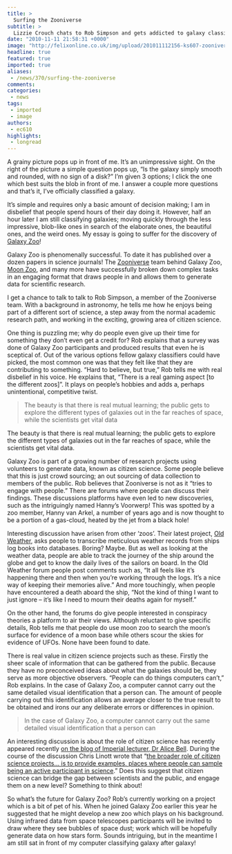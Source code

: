 ```yaml
---
title: >
  Surfing the Zooniverse
subtitle: >
  Lizzie Crouch chats to Rob Simpson and gets addicted to galaxy classification as she tries her hand at citizen science
date: "2010-11-11 21:58:31 +0000"
image: "http://felixonline.co.uk/img/upload/201011112156-ks607-zooniver.jpg"
headline: true
featured: true
imported: true
aliases:
 - /news/370/surfing-the-zooniverse
comments:
categories:
 - news
tags:
 - imported
 - image
authors:
 - ec610
highlights:
 - longread
---
```


A grainy picture pops up in front of me. It’s an unimpressive sight. On the right of the picture a simple question pops up, “Is the galaxy simply smooth and rounded, with no sign of a disk?” I’m given 3 options; I click the one which best suits the blob in front of me. I answer a couple more questions and that’s it, I’ve officially classified a galaxy.

It’s simple and requires only a basic amount of decision making; I am in disbelief that people spend hours of their day doing it. However, half an hour later I am still classifying galaxies; moving quickly through the less impressive, blob-like ones in search of the elaborate ones, the beautiful ones, and the weird ones. My essay is going to suffer for the discovery of [Galaxy Zoo](http://www.galaxyzoo.org/)!

Galaxy Zoo is phenomenally successful. To date it has published over a dozen papers in science journals! The [Zooniverse](http://www.zooniverse.org/) team behind Galaxy Zoo, [Moon Zoo](http://www.moonzoo.org/), and many more have successfully broken down complex tasks in an engaging format that draws people in and allows them to generate data for scientific research.

I get a chance to talk to talk to Rob Simpson, a member of the Zooniverse team. With a background in astronomy, he tells me how he enjoys being part of a different sort of science, a step away from the normal academic research path, and working in the exciting, growing area of citizen science.

One thing is puzzling me; why do people even give up their time for something they don’t even get a credit for? Rob explains that a survey was done of Galaxy Zoo participants and produced results that even he is sceptical of. Out of the various options fellow galaxy classifiers could have picked, the most common one was that they felt like that they are contributing to something. “Hard to believe, but true,” Rob tells me with real disbelief in his voice. He explains that, “There is a real gaming aspect [to the different zoos]”. It plays on people’s hobbies and adds a, perhaps unintentional, competitive twist.

> The beauty is that there is real mutual learning; the public gets to explore the different types of galaxies out in the far reaches of space, while the scientists get vital data

The beauty is that there is real mutual learning; the public gets to explore the different types of galaxies out in the far reaches of space, while the scientists get vital data.

Galaxy Zoo is part of a growing number of research projects using volunteers to generate data, known as citizen science. Some people believe that this is just crowd sourcing; an out sourcing of data collection to members of the public. Rob believes that Zooniverse is not as it “tries to engage with people.” There are forums where people can discuss their findings. These discussions platforms have even led to new discoveries, such as the intriguingly named Hanny’s Voorwerp! This was spotted by a zoo member, Hanny van Arkel, a number of years ago and is now thought to be a portion of a gas-cloud, heated by the jet from a black hole!

Interesting discussion have arisen from other ‘zoos’. Their latest project, [Old Weather](http://www.oldweather.org/), asks people to transcribe meticulous weather records from ships log books into databases. Boring? Maybe. But as well as looking at the weather data, people are able to track the journey of the ship around the globe and get to know the daily lives of the sailors on board. In the Old Weather forum people post comments such as, “It all feels like it’s happening there and then when you’re working through the logs. It’s a nice way of keeping their memories alive.” And more touchingly, when people have encountered a death aboard the ship, “Not the kind of thing I want to just ignore – it’s like I need to mourn their deaths again for myself.”

On the other hand, the forums do give people interested in conspiracy theories a platform to air their views. Although reluctant to give specific details, Rob tells me that people do use moon zoo to search the moon’s surface for evidence of a moon base while others scour the skies for evidence of UFOs. None have been found to date.

There is real value in citizen science projects such as these. Firstly the sheer scale of information that can be gathered from the public. Because they have no preconceived ideas about what the galaxies should be, they serve as more objective observers. “People can do things computers can’t,” Rob explains. In the case of Galaxy Zoo, a computer cannot carry out the same detailed visual identification that a person can. The amount of people carrying out this identification allows an average closer to the true result to be obtained and irons our any deliberate errors or differences in opinion.

> In the case of Galaxy Zoo, a computer cannot carry out the same detailed visual identification that a person can

An interesting discussion is about the role of citizen science has recently appeared recently [on the blog of Imperial lecturer, Dr Alice Bell](http://alicerosebell.wordpress.com/). During the course of the discussion Chris Linott wrote that “[the broader role of citizen science projects... is to provide examples, places where people can sample being an active participant in science](http://alicerosebell.wordpress.com/2010/11/03/science-and-the-big-society/#comment-255).” Does this suggest that citizen science can bridge the gap between scientists and the public, and engage them on a new level? Something to think about!

So what’s the future for Galaxy Zoo? Rob’s currently working on a project which is a bit of pet of his. When he joined Galaxy Zoo earlier this year he suggested that he might develop a new zoo which plays on his background. Using infrared data from space telescopes participants will be invited to draw where they see bubbles of space dust; work which will be hopefully generate data on how stars form. Sounds intriguing, but in the meantime I am still sat in front of my computer classifying galaxy after galaxy!
